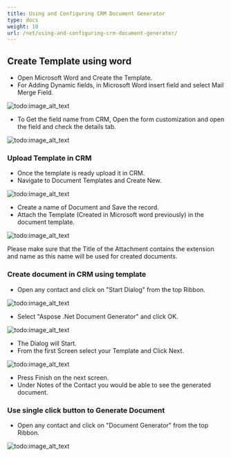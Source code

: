 ```yaml
---
title: Using and Configuring CRM Document Generator
type: docs
weight: 10
url: /net/using-and-configuring-crm-document-generator/
---
```


## Create Template using word

- Open Microsoft Word and Create the Template.
- For Adding Dynamic fields, in Microsoft Word insert field and select Mail Merge Field. 

![todo:image_alt_text](using-and-configuring-crm-document-generator_1)

- To Get the field name from CRM, Open the form customization and open the field and check the details tab. 

![todo:image_alt_text](using-and-configuring-crm-document-generator_2)

### Upload Template in CRM

- Once the template is ready upload it in CRM.
- Navigate to Document Templates and Create New. 

![todo:image_alt_text](using-and-configuring-crm-document-generator_3)

- Create a name of Document and Save the record.
- Attach the Template (Created in Microsoft word previously) in the document template. 

![todo:image_alt_text](using-and-configuring-crm-document-generator_4)


Please make sure that the Title of the Attachment contains the extension and name as this name will be used for created documents.

### Create document in CRM using template

- Open any contact and click on "Start Dialog" from the top Ribbon. 

![todo:image_alt_text](using-and-configuring-crm-document-generator_5)

- Select "Aspose .Net Document Generator" and click OK. 

![todo:image_alt_text](using-and-configuring-crm-document-generator_6)

- The Dialog will Start.
- From the first Screen select your Template and Click Next. 

![todo:image_alt_text](using-and-configuring-crm-document-generator_7)

- Press Finish on the next screen.
- Under Notes of the Contact you would be able to see the generated document.

### Use single click button to Generate Document

- Open any contact and click on "Document Generator" from the top Ribbon. 

![todo:image_alt_text](using-and-configuring-crm-document-generator_8)
